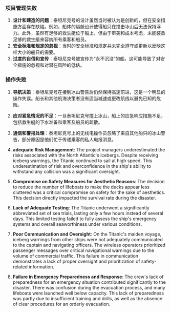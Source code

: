### 项目管理失败

1. **设计和建造的问题**：泰坦尼克号的设计虽然当时被认为是创新的，但在安全措施方面存在缺陷。例如，船体的隔舱设计使得船只在撞击冰山后无法保持浮力。此外，虽然有足够的救生艇位于船上，但由于审美和成本考虑，未能装备足够的救生艇来容纳所有乘客和船员。
2. **安全标准和规定的忽视**：当时的安全标准和规定并未完全遵守或更新以反映这样大小的船只的需要。
3. **过度的自信和宣传**：泰坦尼克号被宣传为“永不沉没”的船，这可能导致了对安全措施的忽视和对潜在风险的低估。

### 操作失败

1. **导航决策**：泰坦尼克号在接到冰山警告后仍然保持高速前进，这是一个明显的操作失误。船长和其他航海决策者没有适当减速或更改航线以避免已知的危险。
2. **应对紧急情况的不足**：一旦泰坦尼克号撞上冰山，船上的应急响应措施不足，包括救生艇的下水准备和乘客及船员的疏散。
3. **通信和警报处理**：泰坦尼克号上的无线电操作员忽略了来自其他船只的冰山警告，部分原因是他们忙于传递乘客的私人电报消息。




1. **adequate Risk Management**: The project managers underestimated the risks associated with the North Atlantic's icebergs. Despite receiving iceberg warnings, the Titanic continued to sail at high speed. This underestimation of risk and overconfidence in the ship's ability to withstand any collision was a significant oversight.
    
2. **Compromise on Safety Measures for Aesthetic Reasons**: The decision to reduce the number of lifeboats to make the decks appear less cluttered was a critical compromise on safety for the sake of aesthetics. This decision directly impacted the survival rate during the disaster.
    
3. **Lack of Adequate Testing**: The Titanic underwent a significantly abbreviated set of sea trials, lasting only a few hours instead of several days. This limited testing failed to fully assess the ship's emergency systems and overall seaworthiness under various conditions.
    
4. **Poor Communication and Oversight**: On the Titanic's maiden voyage, iceberg warnings from other ships were not adequately communicated to the captain and navigating officers. The wireless operators prioritized passenger messages over critical navigational warnings due to the volume of commercial traffic. This failure in communication demonstrates a lack of proper oversight and prioritization of safety-related information.
    
5. **Failure in Emergency Preparedness and Response**: The crew's lack of preparedness for an emergency situation contributed significantly to the disaster. There was confusion during the evacuation process, and many lifeboats were launched well below capacity. This lack of preparedness was partly due to insufficient training and drills, as well as the absence of clear procedures for an orderly evacuation.










